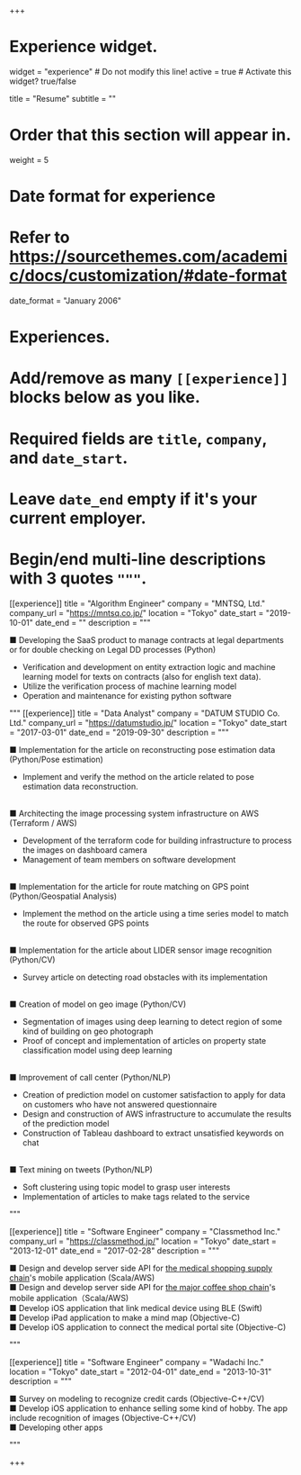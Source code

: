 +++
# Experience widget.
widget = "experience"  # Do not modify this line!
active = true  # Activate this widget? true/false

title = "Resume"
subtitle = ""

# Order that this section will appear in.
weight = 5

# Date format for experience
#   Refer to https://sourcethemes.com/academic/docs/customization/#date-format
date_format = "January 2006"

# Experiences.
#   Add/remove as many `[[experience]]` blocks below as you like.
#   Required fields are `title`, `company`, and `date_start`.
#   Leave `date_end` empty if it's your current employer.
#   Begin/end multi-line descriptions with 3 quotes `"""`.

[[experience]]
  title = "Algorithm Engineer"
  company = "MNTSQ, Ltd."
  company_url = "https://mntsq.co.jp/"
  location = "Tokyo"
  date_start = "2019-10-01"
  date_end = ""
  description = """

■ Developing the SaaS product to manage contracts at legal departments or for double checking on Legal DD processes (Python)

- Verification and development on entity extraction logic and machine learning model for texts on contracts (also for english text data).
- Utilize the verification process of machine learning model
- Operation and maintenance for existing python software

"""
[[experience]]
  title = "Data Analyst"
  company = "DATUM STUDIO Co. Ltd."
  company_url = "https://datumstudio.jp/"
  location = "Tokyo"
  date_start = "2017-03-01"
  date_end = "2019-09-30"
  description = """

■ Implementation for the article on reconstructing pose estimation data (Python/Pose estimation)

- Implement and verify the method on the article related to pose estimation data reconstruction.

<br>
■ Architecting the image processing system infrastructure on AWS (Terraform / AWS)

- Development of the terraform code for building infrastructure to process the images on dashboard camera
- Management of team members on software development

<br>
■ Implementation for the article for route matching on GPS point (Python/Geospatial Analysis)

- Implement the method on the article using a time series model to match the route for observed GPS points

<br>
■ Implementation for the article about LIDER sensor image recognition (Python/CV)

- Survey article on detecting road obstacles with its implementation

<br>
■ Creation of model on geo image (Python/CV)

- Segmentation of images using deep learning to detect region of some kind of building on geo photograph
- Proof of concept and implementation of articles on property state classification model using deep learning

<br>
■ Improvement of call center (Python/NLP)

- Creation of prediction model on customer satisfaction to apply for data on customers who have not answered questionnaire
- Design and construction of AWS infrastructure to accumulate the results of the prediction model
- Construction of Tableau dashboard to extract unsatisfied keywords on chat

<br>
■ Text mining on tweets (Python/NLP)

- Soft clustering using topic model to grasp user interests
- Implementation of articles to make tags related to the service

"""

[[experience]]
  title = "Software Engineer"
  company = "Classmethod Inc."
  company_url = "https://classmethod.jp/"
  location = "Tokyo"
  date_start = "2013-12-01"
  date_end = "2017-02-28"
  description = """

■ Design and develop server side API for [the medical shopping supply chain](https://classmethod.jp/cases/cocokarafine-app/)'s mobile application (Scala/AWS)
<br>
■ Design and develop server side API for [the major coffee shop chain](https://classmethod.jp/cases/starbucks/)'s mobile application（Scala/AWS)
<br>
■ Develop iOS application that link medical device using BLE (Swift)
<br>
■ Develop iPad application to make a mind map (Objective-C)
<br>
■ Develop iOS application to connect the medical portal site (Objective-C)

"""

[[experience]]
  title = "Software Engineer"
  company = "Wadachi Inc."
  location = "Tokyo"
  date_start = "2012-04-01"
  date_end = "2013-10-31"
  description = """

■ Survey on modeling to recognize credit cards (Objective-C++/CV)
<br>
■ Develop iOS application to enhance selling some kind of hobby. The app include recognition of images (Objective-C++/CV)
<br>
■ Developing other apps

"""

+++

